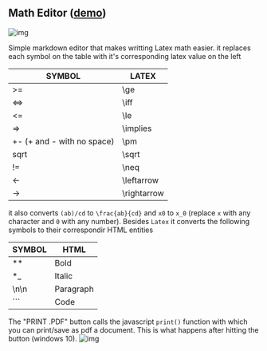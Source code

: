 ## Math Editor ([demo](https://greece4ever.github.io/Math-Editor/))

![img](https://i.imgur.com/Gc7THJu.png)

Simple markdown editor that makes writting Latex math easier. it replaces each symbol on the table with it's corresponding latex value on the left

| SYMBOL | LATEX |
| --- | ----------- |
| >= | \ge |
| <=> |  \iff  |
| <= | \le |
| => | \implies |
| +- (+ and - with no space) | \pm |
| sqrt | \sqrt |
| != | \neq |
| <- | \leftarrow |
| -> | \rightarrow |

it also converts `(ab)/cd` to `\frac{ab}{cd}` and `x0` to `x_0` (replace `x` with any character and `0` with any number). Besides `Latex` it converts the following symbols to their correspondir HTML entities

| SYMBOL | HTML |
| --- | ----------- |
| ** | Bold |
| *_ | Italic |
| \n\n | Paragraph |
| ``` | Code |

The "PRINT .PDF" button calls the javascript `print()` function with which you can print/save as pdf a document. This is what happens after hitting the button (windows 10).
![img](https://i.imgur.com/Dw4BGEe.png)
